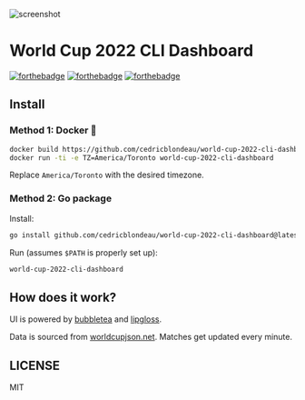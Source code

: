 ![screenshot](https://raw.githubusercontent.com/cedricblondeau/world-cup-2022-cli-dashboard/main/demo.png)

# World Cup 2022 CLI Dashboard

[![forthebadge](https://forthebadge.com/images/badges/built-with-love.svg)](https://forthebadge.com) [![forthebadge](https://forthebadge.com/images/badges/kinda-sfw.svg)](https://forthebadge.com) [![forthebadge](https://forthebadge.com/images/badges/made-with-go.svg)](https://forthebadge.com)

## Install

### Method 1: Docker 🐳

```bash
docker build https://github.com/cedricblondeau/world-cup-2022-cli-dashboard.git#main -t world-cup-2022-cli-dashboard && \
docker run -ti -e TZ=America/Toronto world-cup-2022-cli-dashboard
```

Replace `America/Toronto` with the desired timezone.

### Method 2: Go package 

Install:
```bash
go install github.com/cedricblondeau/world-cup-2022-cli-dashboard@latest
```

Run (assumes `$PATH` is properly set up):
```bash
world-cup-2022-cli-dashboard
```

## How does it work?

UI is powered by [bubbletea](https://github.com/charmbracelet/bubbletea) and [lipgloss](https://github.com/charmbracelet/lipgloss).

Data is sourced from [worldcupjson.net](https://worldcupjson.net/). Matches get updated every minute.

## LICENSE

MIT
